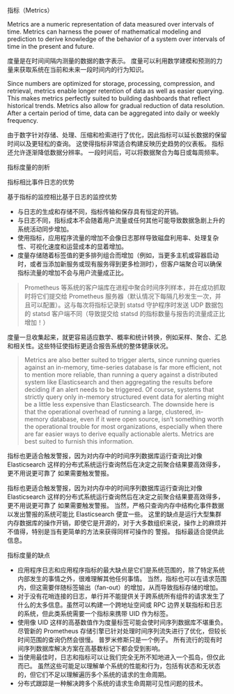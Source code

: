 指标（Metrics）

Metrics are a numeric representation of data measured over intervals of time. Metrics can harness the power of mathematical modeling and prediction to derive knowledge of the behavior of a system over intervals of time in the present and future.

度量是在时间间隔内测量的数据的数字表示。 度量可以利用数学建模和预测的力量来获取系统在当前和未来一段时间内的行为知识。

Since numbers are optimized for storage, processing, compression, and retrieval, metrics enable longer retention of data as well as easier querying. This makes metrics perfectly suited to building dashboards that reflect historical trends. Metrics also allow for gradual reduction of data resolution. After a certain period of time, data can be aggregated into daily or weekly frequency.

由于数字针对存储、处理、压缩和检索进行了优化，因此指标可以延长数据的保留时间以及更轻松的查询。 这使得指标非常适合构建反映历史趋势的仪表板。 指标还允许逐渐降低数据分辨率。 一段时间后，可以将数据聚合为每日或每周频率。

指标度量的剖析





指标相比事件日志的优势

基于指标的监控相比基于日志的监控优势

- 与日志的生成和存储不同，指标传输和保存具有恒定的开销。
- 与日志不同，指标成本不会随着用户流量或任何其他可能导致数据急剧上升的系统活动同步增加。
- 使用指标，应用程序流量的增加不会像日志那样导致磁盘利用率、处理复杂性、可视化速度和运营成本的显着增加。
- 度量存储随着标签值的更多排列组合而增加（例如，当更多主机或容器启动时，或者当添加新服务或现有服务得到更多检测时），但客户端聚合可以确保指标流量的增加不会与用户流量成正比。

> Prometheus 等系统的客户端库在进程中聚合时间序列样本，并在成功抓取时将它们提交给 Prometheus 服务器（默认情况下每隔几秒发生一次，并且可以配置）。这与每次将指标记录到 statsd 守护程序时发送 UDP 数据包的 statsd 客户端不同（导致提交给 statsd 的指标数量与报告的流量成正比增加！）

度量一旦收集起来，就更容易适应数学、概率和统计转换，例如采样、聚合、汇总和相关性。这些特征使指标更适合报告系统的整体健康状况。

> Metrics are also better suited to trigger alerts, since running queries against an in-memory, time-series database is far more efficient, not to mention more reliable, than running a query against a distributed system like Elasticsearch and then aggregating the results before deciding if an alert needs to be triggered. Of course, systems that strictly query only in-memory structured event data for alerting might be a little less expensive than Elasticsearch. The downside here is that the operational overhead of running a large, clustered, in-memory database, even if it were open source, isn’t something worth the operational trouble for most organizations, especially when there are far easier ways to derive equally actionable alerts. Metrics are best suited to furnish this information.

指标也更适合触发警报，因为对内存中的时间序列数据库运行查询比对像 Elasticsearch 这样的分布式系统运行查询然后在决定之前聚合结果要高效得多，更不用说更可靠了 如果需要触发警报。

指标也更适合触发警报，因为对内存中的时间序列数据库运行查询比对像 Elasticsearch 这样的分布式系统运行查询然后在决定之前聚合结果要高效得多，更不用说更可靠了 如果需要触发警报。 当然，严格只查询内存中结构化事件数据以发出警报的系统可能比 Elasticsearch 便宜一些。 这里的缺点是运行大型集群内存数据库的操作开销，即使它是开源的，对于大多数组织来说，操作上的麻烦并不值得，特别是当有更简单的方法来获得同样可操作的 警报。 指标最适合提供此信息。

指标度量的缺点

- 应用程序日志和应用程序指标的最大缺点是它们是系统范围的，除了特定系统内部发生的事情之外，很难理解其他任何事情。 当然，指标也可以在请求范围内，但这需要伴随标签输出（fan-out）的增加，从而导致指标存储的增加。
- 对于没有花哨连接的日志，单行并不能提供关于跨系统所有组件的请求发生了什么的太多信息。虽然可以构建一个跨地址空间或 RPC 边界关联指标和日志的系统，但此类系统需要一个指标来携带 UID 作为标签。
- 使用像 UID 这样的高基数值作为度量标签可能会使时间序列数据库不堪重负。 尽管新的 Prometheus 存储引擎已针对处理时间序列流失进行了优化，但较长时间范围的查询仍然会很慢。 普罗米修斯只是一个例子。 所有流行的现有时间序列数据库解决方案在高基数标记下都会受到影响。
- 当使用最佳时，日志和指标可以让我们完全无所不知地进入一个孤岛，但仅此而已。 虽然这些可能足以理解单个系统的性能和行为，包括有状态和无状态的，但它们不足以理解遍历多个系统的请求的生命周期。
- 分布式跟踪是一种解决跨多个系统的请求生命周期可见性问题的技术。
